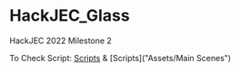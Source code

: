 # HackJEC_Glass
HackJEC 2022 Milestone 2

To Check Script: [Scripts](XRSpace/Assets/Scripts) & [Scripts]("Assets/Main Scenes")
